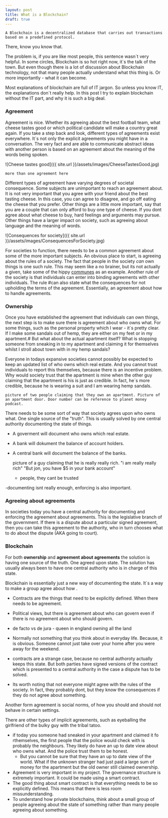 ```yaml
---
layout: post
title: What is a Blockchain?
draft: true
---
```


<!--more-->

    A Blockchain is a decentralized database that carries out transactions based on a predefined protocol.

There, know you know that.

The problem is, if you are like most people, this sentence wasn´t very helpful. In some circles, Blockchain is so hot right now, it´s the talk of the town. But even though there is a lot of discussion about Blockchain technology, not that many people actually understand what this thing is. Or more importantly - what it can become.

Most explanations of blockchain are full of IT jargon. So unless you know IT, the explanations don´t really help. In this post I try to explain blockchain without the IT part, and why it is such a big deal.

### Agreement

Agreement is nice. Whether its agreeing about the best football team, what cheese tastes good or which political candidate will make a country great again. If you take a step back and look, different types of agreements exist everywhere. It´s not only the explicit agreements you might have in a conversation. The very fact and are able to communicate abstract ideas with  another person is based on an agreement about the meaning of the words being spoken.

![Cheese tastes good]({{ site.url }}/assets/images/CheeseTastesGood.jpg)

    more than one agreement here

Different types of agreement have varying degrees of societal consequence. Some subjects are unimportant to reach an agreement about. It is not very important that you agree with your friend about the best tasting cheese. In this case, you can agree to disagree, and go off eating the cheese that you prefer. Other things are a little more important, say that you are a couple that can only afford to buy one type of cheese. If you dont agree about what cheese to buy, hard feelings and arguments may pursue. Other things have a larger impact on society, such as agreeing about language and the meaning of words.

![Consequences for society]({{ site.url }}/assets/images/ConsequencesForSociety.jpg)

For societies to function, there needs to be a common agreement about some of the more important subjects. An obvious place to start, is agreeing about the rules of a society. The fact that people in the society *can* own things is one such rule. This may seem like a no brainer, but its not actually a given, take some of the hippy [communes](https://en.wikipedia.org/wiki/Commune) as an example. Another rule of the society is that individuals can enter into binding agreements with other individuals. The rule #can also state what the consequences for not upholding the terms of the agreement. Essentially, an agreement about how to handle agreements.

### Ownership

Once you have established the agreement that individuals can own things, the next step is to make sure there is agreement about who owns what. For some things, such as the personal property which I wear - it´s pretty clear. If I make some sandals out of hemp, they are either on my feet or in my apartment.# But what about the actual apartment itself? What is stopping someone from sneaking in to my apartment and claiming it for themselves whilst I stroll about town with in my hemp sandals?

Everyone in todays expansive societies cannot possibly be expected to keep an updated list of who owns which real estate. And you cannot trust individuals to report this themselves, because there is an incentive problem. Why would society trust that the apartment is mine when the other guy claiming that the apartment is his is just as credible. In fact, he´s more credible, because he is wearing a suit and I am wearing hemp sandals.

    picture of two people claiming that they own an apartment. Picture of an apartment door. Door number can be reference to planet money podcast.

There needs to be some sort of way that society agrees upon who owns what. One single source of the "truth". This is usually solved by one central authority documenting the state of things. 
- A goverment will document who owns which real estate. 
- A bank will dokument the balance of account holders.
- A central bank will document the balance of the banks.

    picture of a guy claiming that he is really really rich.
    "i am really really rich"
    "But jon, you have $5 in your bank account"
    - people, they cant be trusted

-documenting isnt really enough, enforcing is also important.


### Agreeing about agreements

In societies today you have a central authority for documenting and enforcing the agreement about agreements. This is the legislative branch of the government. If there is a dispute about a particular signed agreement, then you can take this agreement to the authority, who in turn chooses what to do about the dispute (AKA going to court).

### Blockchain

For both **ownership** and **agreement about agreements** the solution is having one source of the truth. One agreed upon state. The solution has usually always been to have one central authority who is in charge of this state.


Blockchain is essentially just a new way of documenting the state. It´s a way to make a group agree about how .



- Contracts are the things that need to be explicitly defined. When there needs to be agreement.
- Political views, but there is agreement about who can govern even if there is no agreement about who should govern.
- de facto vs de jura - queen in england owning all the land
- Normally not something that you think about in everyday life. Because, it is obvious. Someone cannot just take over your home after you were away for the weekend.
- contracts are a strange case, because no central authoroty actually keeps this state. But both parties have signed versions of the contract which is presented to a central authority in the case a dispute has to be solved.

- Its worth noting that not everyone might agree with the rules of the society. In fact, they probably dont, but they know the consequences if they do not agree about something.

Another form agreement is social norms, of how you should and should not behave in certain settings.

There are other types of implicit agreements, such as eyeballing the girlfriend of the bulky guy with the tribal tatoo.

- if today you someone had sneaked in your apartment and claimed it fo rthemselves, the first people that the police would check with is probably the neighbours. They likely do have an up to date view about who owns what. And the police trust them to be honest.
    + But you cannot be sure that they have an up to date view of the world. What if the unknown stranger had just paid a large sum of money for the apartment but the old owner still claimed ownership.
- Agreement is very important in my project. The governance structure is extremely important. It could be made using a smart contract.
- The good thing about smart contract is that everything needs to be so explicitly defined. This means that there is less room missunderstanding.
- To understand how private blockchains, think about a small group of people agreeing about the state of something rather than many people agreeing about something.